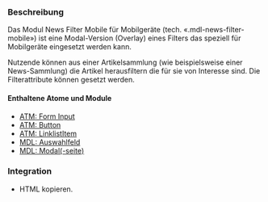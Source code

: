 ### Beschreibung
 
Das Modul News Filter Mobile für Mobilgeräte (tech. «.mdl-news-filter-mobile») ist eine Modal-Version (Overlay) eines Filters das speziell für Mobilgeräte eingesetzt werden kann.
 
Nutzende können aus einer Artikelsammlung (wie beispielsweise einer News-Sammlung) die Artikel herausfiltern die für sie von Interesse sind. Die Filterattribute können gesetzt werden.
 
#### Enthaltene Atome und Module
* <a href="../../atoms/form_input/form_input.html">ATM: Form Input</a>
* <a href="../../atoms/button/button.html">ATM: Button</a>
* <a href="../../atoms/linklist_item/linklist_item.html">ATM: LinklistItem</a>
* <a href="../drilldown_select/drilldown_select.html">MDL: Auswahlfeld</a>
* <a href="../modal/modal.html">MDL: Modal(-seite)</a>
 
### Integration
* HTML kopieren.
